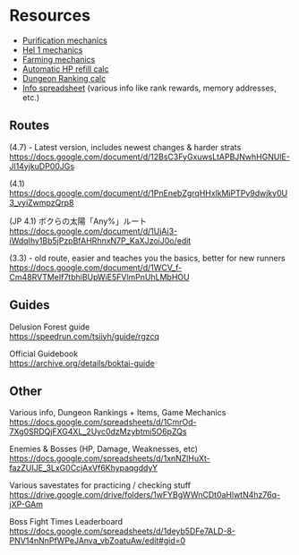 # Resources

- [Purification mechanics](https://beta.shenef.one/boktai1/purification.html)
- [Hel 1 mechanics](https://beta.shenef.one/boktai1/hel1.html)
- [Farming mechanics](https://beta.shenef.one/boktai1/farming.html)
- [Automatic HP refill calc](https://beta.shenef.one/boktai1/calcHPRefill.html)
- [Dungeon Ranking calc](https://boktai.shenef.one/)
- [Info spreadsheet](https://docs.google.com/spreadsheets/d/1CmrOd-7Xg0SRDQjFXG4XL_2Uyc0dzMzybtmi5O6pZQs/edit?usp=sharing) (various info like rank rewards, memory addresses, etc.)

## Routes

(4.7) - Latest version, includes newest changes & harder strats  
<https://docs.google.com/document/d/12BsC3FyGxuwsLtAPBJNwhHGNUlE-Jl14yjkuDP00JGs>

(4.1)  
<https://docs.google.com/document/d/1PnEnebZgrqHHxlkMiPTPy9dwjky0U3_vyiZwmpzQrp8>

(JP 4.1) ボクらの太陽「Any%」ルート  
<https://docs.google.com/document/d/1UjAi3-iWdqIhy1Bb5jPzpBfAHRhnxN7P_KaXJzoiJ0o/edit>

(3.3) - old route, easier and teaches you the basics, better for new runners  
<https://docs.google.com/document/d/1WCV_f-Cm48RVTMeIf7tbhiBUpWiE5FVlmPnUhLMbHOU>

## Guides

Delusion Forest guide  
<https://speedrun.com/tsiiyh/guide/rgzcq>

Official Guidebook  
<https://archive.org/details/boktai-guide>

## Other

Various info, Dungeon Rankings + Items, Game Mechanics  
<https://docs.google.com/spreadsheets/d/1CmrOd-7Xg0SRDQjFXG4XL_2Uyc0dzMzybtmi5O6pZQs>

Enemies & Bosses (HP, Damage, Weaknesses, etc)  
<https://docs.google.com/spreadsheets/d/1xnNZlHuXt-fazZUIJE_3LxG0CcjAxVf6KhypaqgddyY>

Various savestates for practicing / checking stuff  
<https://drive.google.com/drive/folders/1wFYBgWWnCDt0aHlwtN4hz76q-jXP-GAm>

Boss Fight Times Leaderboard  
<https://docs.google.com/spreadsheets/d/1deyb5DFe7ALD-8-PNV14nNnPfWPeJAnva_vbZoatuAw/edit#gid=0>

